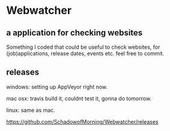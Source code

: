 # Webwatcher
## a application for checking websites

Something I coded that could be useful to check websites, for (job)applications, release dates, events etc.
feel free to commit.

## releases

windows: setting up AppVeyor right now.

mac osx: travis build it, couldnt test it, gonna do tomorrow.

linux: same as mac.

https://github.com/SchadowofMorning/Webwatcher/releases
